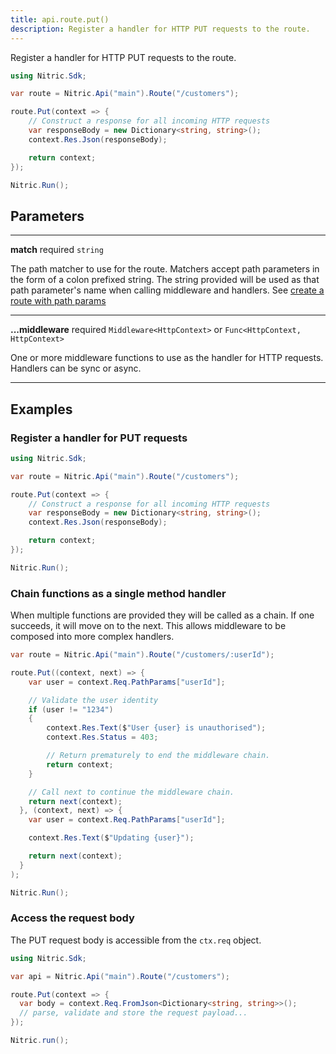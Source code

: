 ```yaml
---
title: api.route.put()
description: Register a handler for HTTP PUT requests to the route.
---
```


Register a handler for HTTP PUT requests to the route.

```csharp
using Nitric.Sdk;

var route = Nitric.Api("main").Route("/customers");

route.Put(context => {
    // Construct a response for all incoming HTTP requests
    var responseBody = new Dictionary<string, string>();
    context.Res.Json(responseBody);

    return context;
});

Nitric.Run();
```

## Parameters

---

**match** required `string`

The path matcher to use for the route. Matchers accept path parameters in the form of a colon prefixed string. The string provided will be used as that path parameter's name when calling middleware and handlers. See [create a route with path params](#create-a-route-with-path-params)

---

**...middleware** required `Middleware<HttpContext>` or `Func<HttpContext, HttpContext>`

One or more middleware functions to use as the handler for HTTP requests. Handlers can be sync or async.

---

## Examples

### Register a handler for PUT requests

```csharp
using Nitric.Sdk;

var route = Nitric.Api("main").Route("/customers");

route.Put(context => {
    // Construct a response for all incoming HTTP requests
    var responseBody = new Dictionary<string, string>();
    context.Res.Json(responseBody);

    return context;
});

Nitric.Run();
```

### Chain functions as a single method handler

When multiple functions are provided they will be called as a chain. If one succeeds, it will move on to the next. This allows middleware to be composed into more complex handlers.

```csharp
var route = Nitric.Api("main").Route("/customers/:userId");

route.Put((context, next) => {
    var user = context.Req.PathParams["userId"];

    // Validate the user identity
    if (user != "1234")
    {
        context.Res.Text($"User {user} is unauthorised");
        context.Res.Status = 403;

        // Return prematurely to end the middleware chain.
        return context;
    }

    // Call next to continue the middleware chain.
    return next(context);
  }, (context, next) => {
    var user = context.Req.PathParams["userId"];

    context.Res.Text($"Updating {user}");

    return next(context);
  }
);

Nitric.Run();
```

### Access the request body

The PUT request body is accessible from the `ctx.req` object.

```csharp
using Nitric.Sdk;

var api = Nitric.Api("main").Route("/customers");

route.Put(context => {
  var body = context.Req.FromJson<Dictionary<string, string>>();
  // parse, validate and store the request payload...
});

Nitric.run();
```
